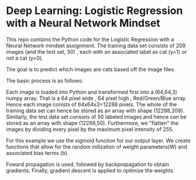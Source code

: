 # Deep Learning: Logistic Regression with a Neural Network Mindset
This repo contains the Python code for the Logistic Regression with a Neural Network mindset assignment. The training data set consists of 209 images (and the test set, 50) , each with an associated label as cat (y=1) or not a cat (y=0). 

The goal is to predict which images are cats based off the image files.

The basic process is as follows:

Each image is loaded into Python and transformed first into a (64,64,3) numpy array. That is a 64 pixel wide , 64 pixel high , Red/Green/Blue array. Hence each image conists of 64x64x3=12288 pixels. The whole of the training data set can hence be stored as an array with shape (12288,209). Similarly, the test data set consists of 50 labeled images and hence can be stored as an array with shape (12288,50). Furthermore, we "flatten" the images by dividing every pixel by the maximum pixel intensity of 255.

For this example we use the sigmoid function for our output layer. We create functions that allow for the random inilization of weight parameters(W) and associated bias terms (b).

Foward propagation is used, followed by backpropagation to obtain gradients. Finally, gradient descent is applied to optimize the weights. 
